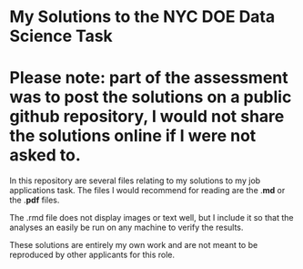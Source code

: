 # My Solutions to the NYC DOE Data Science Task

# Please note: part of the assessment was to post the solutions on a public github repository, I would not share the solutions online if I were not asked to. 

In this repository are several files relating to my solutions to my job applications task. The files I would recommend for reading are the .**md** or the .**pdf** files. 

The .rmd file does not display images or text well, but I include it so that the analyses an easily be run on any machine to verify the results. 

These solutions are entirely my own work and are not meant to be reproduced by other applicants for this role. 
